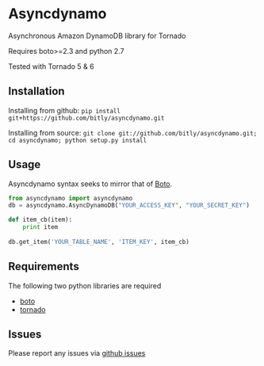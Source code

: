 Asyncdynamo
===========

Asynchronous Amazon DynamoDB library for Tornado

Requires boto>=2.3 and python 2.7

Tested with Tornado 5 & 6

Installation
------------

Installing from github: `pip install  git+https://github.com/bitly/asyncdynamo.git`

Installing from source: `git clone git://github.com/bitly/asyncdynamo.git; cd asyncdynamo; python setup.py install`

Usage
-----
Asyncdynamo syntax seeks to mirror that of [Boto](http://github.com/boto/boto).

```python
from asyncdynamo import asyncdynamo
db = asyncdynamo.AsyncDynamoDB("YOUR_ACCESS_KEY", "YOUR_SECRET_KEY")

def item_cb(item):
	print item
	
db.get_item('YOUR_TABLE_NAME', 'ITEM_KEY', item_cb)
```

Requirements
------------
The following two python libraries are required

* [boto](http://github.com/boto/boto)
* [tornado](http://github.com/facebook/tornado)

Issues
------

Please report any issues via [github issues](https://github.com/bitly/asyncdynamo/issues)
